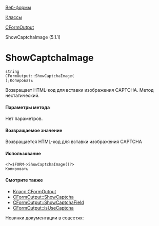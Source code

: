 [Веб-формы](/api_help/form/index.php)

[Классы](/api_help/form/classes/index.php)

[CFormOutput](/api_help/form/classes/cformoutput/index.php)

ShowCaptchaImage (5.1.1)

ShowCaptchaImage
================

```
string
CFormOutput::ShowCaptchaImage(
);Копировать
```

Возвращает HTML-код для вставки изображения CAPTCHA. Метод нестатический.

#### Параметры метода

Нет параметров.

#### Возвращаемое значение

Возвращается HTML-код для вставки изображения CAPTCHA

#### Использование

```
<?=$FORM->ShowCaptchaImage()?>
Копировать
```

#### Смотрите также

- [Класс CFormOutput](/api_help/form/classes/cformoutput/index.php)
- [CFormOutput::ShowCaptcha](/api_help/form/classes/cformoutput/showcaptcha.php)
- [CFormOutput::ShowCaptchaField](/api_help/form/classes/cformoutput/showcaptchafield.php)
- [CFormOutput::isUseCaptcha](/api_help/form/classes/cformoutput/isusecaptcha.php)

Новинки документации в соцсетях: